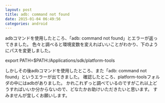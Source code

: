 ```yaml
---
layout: post
title: adb: command not found
date: 2015-01-04 06:49:56
categories: android
---
```

<!-- {% raw %} -->
<p>adbコマンドを使用したところ、「adb: command not found」とエラーが返ってきました。
色々と調べると環境変数を変えればいいことがわかり、下のようにパスを変更しました。</p>

<p>export PATH=$PATH:/Applications/sdk/platform-tools</p>

<p>しかしその後adbコマンドを使用したところ、また「adb: command not found」というエラーが出てきました。
確認したところ、platform-toolsフォルダの中にはadbがありました。
かれこれずっと調べているのですがこれ以上どうすればいいか分からないので、どなたかお助けいただきたいと思います。
すみませんが宜しくお願いします。</p>
<!-- {% endraw %} -->
